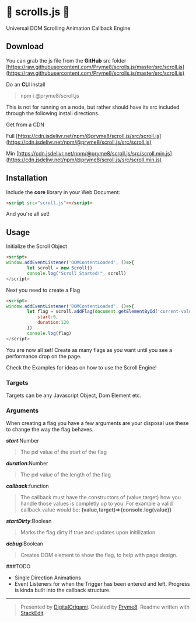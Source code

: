 # 📜  scrolls.js  📜
Universal DOM Scrolling Animation Callback Engine

## Download
You can grab the js file from the __GitHub__ src folder
[https://raw.githubusercontent.com/Pryme8/scrolls.js/master/src/scroll.js](https://raw.githubusercontent.com/Pryme8/scrolls.js/master/src/scroll.js)

Do an __CLI__ install
> npm i @pryme8/scroll.js

This is not for running on a node, but rather should have its src included through the following install directions.

Get from a CDN

Full [https://cdn.jsdelivr.net/npm/@pryme8/scroll.js/src/scroll.js](https://cdn.jsdelivr.net/npm/@pryme8/scroll.js/src/scroll.js)

Min [https://cdn.jsdelivr.net/npm/@pryme8/scroll.js/src/scroll.min.js](https://cdn.jsdelivr.net/npm/@pryme8/scroll.js/src/scroll.min.js)


## Installation
Include the __core__ library in your Web Document:
```html
<script src="scroll.js"></script>
```
And you're all set!

## Usage
Initialize the Scroll Object
```html
<script>
window.addEventListener('DOMContentLoaded', ()=>{	 
		let scroll = new Scroll()
		console.log("Scroll Started!", scroll)
</script>
```
Next you need to create a Flag
```html
<script>
window.addEventListener('DOMContentLoaded', ()=>{	 
		let flag = scroll.addFlag(document.getElementById('current-value'), {
			start:0,
			duration:120
		})		
		console.log(flag)
</script>
```

You are now all set!  Create as many flags as you want until you see a performance drop on the page.

Check the Examples for ideas on how to use the Scroll Engine!

### Targets
Targets can be any Javascript Object, Dom Element etc.

### Arguments
When creating a flag you have a few arguments are your disposal use these to change the way the flag behaves.

___start___:Number
> The pxl value of the start of the flag

___duration___:Number
> The pxl value of the length of the flag

___callback___:function
> The callback must have the constructors of (value,target) how you handle those values is completly up to you.
> For example a valid callback value would be:
> __(value,target)=>{console.log(value)}__

___startDirty___:Boolean
> Marks the flag dirty if true and updates upon initilization

___debug___:Boolean
> Creates DOM element to show the flag,  to help with page design.


###TODO

- Single Direction Animations
- Event Listeners for when the Trigger has been entered and left.  Progress is kinda built into the callback structure.

----

> Presented by [DigitalOrigami](https://digitalorigami.io).
> Created by [Pryme8](http://Pryme8.com).
> Readme written with [StackEdit](https://stackedit.io/).